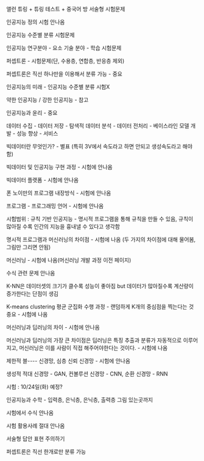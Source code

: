 앨런 튜링 + 튜링 테스트 + 중국어 방 서술형 시험문제

인공지능 정의 시험 안나옴

인공지능 수준별 분류 시험문제

인공지능 연구분야 - 요소 기술 분야 - 학습 시험문제

퍼셉트론 - 시험문제(단, 수용층, 연합층, 반응층 제외)

퍼셉트론은 직선 하나만을 이용해서 분류 가능 - 중요

인공지능의 미래 - 인공지능 수준별 분류 시험X

약한 인공지능 / 강한 인공지능 - 참고

인공지능과 윤리 - 중요

데이터 수집 - 데이터 저장 - 탐색적 데이터 분석 - 데이터 전처리 - 베이스라인 모델 개발 - 성능 향상 - 서비스

빅데이터란 무엇인가? - 별표 (특히 3V에서 속도라고 하면 안되고 생성속도라고 해야함)

빅데이터 및 인공지능 구현 과정 - 시험에 안나옴

빅데이터 플랫폼 - 시험에 안나옴

폰 노이만의 프로그램 내장방식 - 시험에 안나옴

프로그램 - 프로그래밍 언어 - 시험에 안나옴

시험범위 : 규칙 기반 인공지능 - 명시적 프로그램을 통해 규칙을 만들 수 있음, 규칙이 많아질 수록 인간의 지능을 흉내낼 수 있다고 생각함

명시적 프로그램과 머신러닝의 차이점 - 시험에 나옴 (두 가지의 차이점에 대해 물어봄, 그림만 그리면 안됨)

머신러닝 - 시험에 나옴(머신러닝 개발 과정 이전 페이지)

수식 관련 문제 안나옴

K-NN은 데이터셋의 크기가 클수록 성능이 좋아짐 but 데이터가 많아질수록 계산량이 증가한다는 단점이 생김

K-means clustering 평균 군집화 수행 과정 - 랜덤하게 K개의 중심점을 찍는다는 것 중요 - 시험에 나옴

머신러닝과 딥러닝의 차이 - 시험에 안나옴

머신러닝과 딥러닝의 가장 큰 차이점은 딥러닝은 특징 추출과 분류가 자동적으로 이루어지고, 머신러닝은 이를 사람이 직접 해주어야한다는 것이다. - 시험에 나옴

제한적 블---- 신경망, 심층 신뢰 신경망 - 시험에 안나옴

생성적 적대 신경망 - GAN, 컨볼루션 신경망 - CNN, 순환 신경망 - RNN

시험 : 10/24일(화) 예정?

인공지능과 수학 - 입력층, 은닉층, 은닉층, 출력층 그림 있는곳까지

시험에서 수식 안나옴

시험 활용사례 절대 안나옴

서술형 답안 표현 주의하기

퍼셉트론은 직선 한개로만 분류 가능